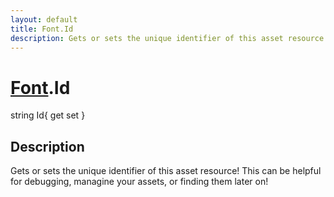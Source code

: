 ```yaml
---
layout: default
title: Font.Id
description: Gets or sets the unique identifier of this asset resource! This can be helpful for debugging, managine your assets, or finding them later on!
---
```

# [Font]({{site.url}}/Pages/Reference/Font.html).Id

<div class='signature' markdown='1'>
string Id{ get set }
</div>

## Description
Gets or sets the unique identifier of this asset resource!
This can be helpful for debugging, managine your assets, or finding
them later on!

